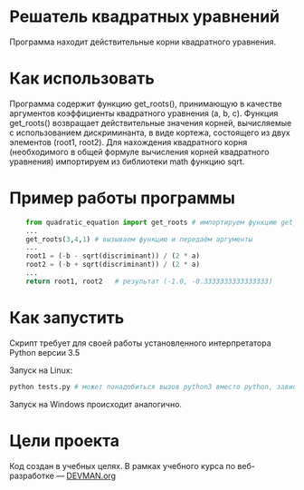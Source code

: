 # Решатель квадратных уравнений

Программа находит действительные корни квадратного уравнения.

# Как использовать

Программа содержит функцию get_roots(), принимающую в качестве аргументов коэффициенты квадратного уравнения (a, b, c).
Функция get_roots() возвращает действительные значения корней, вычисляемые с использованием дискриминанта, в виде кортежа, состоящего из двух элементов (root1, root2).
Для нахождения квадратного корня (необходимого в общей формуле вычисления корней квадратного уравнения) импортируем из библиотеки math функцию sqrt.

# Пример работы программы

```python
    from quadratic_equation import get_roots # импортируем функцию get_roots()
    ...
    get_roots(3,4,1) # вызываем функцию и передаём аргументы
    ...
    root1 = (-b - sqrt(discriminant)) / (2 * a)
    root2 = (-b + sqrt(discriminant)) / (2 * a)
    ...
    return root1, root2   # результат (-1.0, -0.3333333333333333)
```

# Как запустить

Скрипт требует для своей работы установленного интерпретатора Python версии 3.5

Запуск на Linux:

```bash
python tests.py # может понадобиться вызов python3 вместо python, зависит от настроек операционной системы
```

Запуск на Windows происходит аналогично.

# Цели проекта

Код создан в учебных целях. В рамках учебного курса по веб-разработке ― [DEVMAN.org](https://devman.org)
